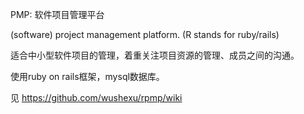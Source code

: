 PMP: 软件项目管理平台

(software) project management platform. (R stands for ruby/rails)

适合中小型软件项目的管理，着重关注项目资源的管理、成员之间的沟通。

使用ruby on rails框架，mysql数据库。

见 https://github.com/wushexu/rpmp/wiki

